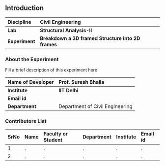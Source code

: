 ## Introduction


<b>Discipline | <b>Civil Engineering
:--|:--|
<b> Lab | <b> Structural Analysis-II
<b> Experiment|     <b>Breakdown a 3D framed Structure into 2D frames

### About the Experiment 

Fill a brief description of this experiment here

<b>Name of Developer | <b> Prof. Suresh Bhalla 
:--|:--|
<b> Institute | <b> IIT Delhi 
<b> Email id|     <b>  
<b> Department |  Department of Civil Engineering

### Contributors List

SrNo | Name | Faculty or Student | Department| Institute | Email id
:--|:--|:--|:--|:--|:--|
1 | . | . | . | . | .
2 | . | . | . | . | .
